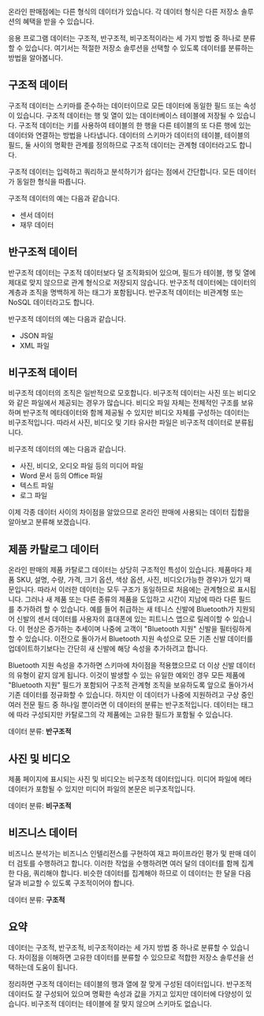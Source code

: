 온라인 판매점에는 다른 형식의 데이터가 있습니다. 각 데이터 형식은 다른 저장소 솔루션의 혜택을 받을 수 있습니다. 

응용 프로그램 데이터는 구조적, 반구조적, 비구조적이라는 세 가지 방법 중 하나로 분류할 수 있습니다. 여기서는 적절한 저장소 솔루션을 선택할 수 있도록 데이터를 분류하는 방법을 알아봅니다.

## <a name="structured-data"></a>구조적 데이터

구조적 데이터는 스키마를 준수하는 데이터이므로 모든 데이터에 동일한 필드 또는 속성이 있습니다. 구조적 데이터는 행 및 열이 있는 데이터베이스 테이블에 저장될 수 있습니다. 구조적 데이터는 키를 사용하여 테이블의 한 행을 다른 테이블의 또 다른 행에 있는 데이터와 연결하는 방법을 나타냅니다. 데이터의 스키마가 데이터의 테이블, 테이블의 필드, 둘 사이의 명확한 관계를 정의하므로 구조적 데이터는 관계형 데이터라고도 합니다.

구조적 데이터는 입력하고 쿼리하고 분석하기가 쉽다는 점에서 간단합니다. 모든 데이터가 동일한 형식을 따릅니다.

구조적 데이터의 예는 다음과 같습니다.

- 센서 데이터
- 재무 데이터

## <a name="semi-structured-data"></a>반구조적 데이터

반구조적 데이터는 구조적 데이터보다 덜 조직화되어 있으며, 필드가 테이블, 행 및 열에 제대로 맞지 않으므로 관계 형식으로 저장되지 않습니다. 반구조적 데이터에는 데이터의 계층과 조직을 명백하게 하는 태그가 포함됩니다. 반구조적 데이터는 비관계형 또는 NoSQL 데이터라고도 합니다.

반구조적 데이터의 예는 다음과 같습니다.

- JSON 파일
- XML 파일

## <a name="unstructured-data"></a>비구조적 데이터

비구조적 데이터의 조직은 일반적으로 모호합니다. 비구조적 데이터는 사진 또는 비디오와 같은 파일에서 제공되는 경우가 많습니다. 비디오 파일 자체는 전체적인 구조를 보유하며 반구조적 메타데이터와 함께 제공될 수 있지만 비디오 자체를 구성하는 데이터는 비구조적입니다. 따라서 사진, 비디오 및 기타 유사한 파일은 비구조적 데이터로 분류됩니다.

비구조적 데이터의 예는 다음과 같습니다.

- 사진, 비디오, 오디오 파일 등의 미디어 파일
- Word 문서 등의 Office 파일
- 텍스트 파일
- 로그 파일

이제 각종 데이터 사이의 차이점을 알았으므로 온라인 판매에 사용되는 데이터 집합을 알아보고 분류해 보겠습니다.

## <a name="product-catalog-data"></a>제품 카탈로그 데이터

온라인 판매의 제품 카탈로그 데이터는 상당히 구조적인 특성이 있습니다. 제품마다 제품 SKU, 설명, 수량, 가격, 크기 옵션, 색상 옵션, 사진, 비디오(가능한 경우)가 있기 때문입니다. 따라서 이러한 데이터는 모두 구조가 동일하므로 처음에는 관계형으로 표시됩니다. 그러나 새 제품 또는 다른 종류의 제품을 도입하고 시간이 지남에 따라 다른 필드를 추가하려 할 수 있습니다. 예를 들어 취급하는 새 테니스 신발에 Bluetooth가 지원되어 신발의 센서 데이터를 사용자의 휴대폰에 있는 피트니스 앱으로 릴레이할 수 있습니다. 이 현상은 증가하는 추세이며 나중에 고객이 "Bluetooth 지원" 신발을 필터링하게 할 수 있습니다. 이전으로 돌아가서 Bluetooth 지원 속성으로 모든 기존 신발 데이터를 업데이트하기보다는 간단히 새 신발에 해당 속성을 추가하려고 합니다.

Bluetooth 지원 속성을 추가하면 스키마에 차이점을 적용했으므로 더 이상 신발 데이터의 유형이 같지 않게 됩니다. 이것이 발생할 수 있는 유일한 예외인 경우 모든 제품에 "Bluetooth 지원" 필드가 포함되어 구조적 관계형 조직을 보유하도록 앞으로 돌아가서 기존 데이터를 정규화할 수 있습니다. 하지만 이 데이터가 나중에 지원하려고 구상 중인 여러 전문 필드 중 하나일 뿐이라면 이 데이터의 분류는 반구조적입니다. 데이터는 태그에 따라 구성되지만 카탈로그의 각 제품에는 고유한 필드가 포함될 수 있습니다.

데이터 분류: **반구조적**

## <a name="photos-and-videos"></a>사진 및 비디오

제품 페이지에 표시되는 사진 및 비디오는 비구조적 데이터입니다. 미디어 파일에 메타데이터가 포함될 수 있지만 미디어 파일의 본문은 비구조적입니다.

데이터 분류: **비구조적**

## <a name="business-data"></a>비즈니스 데이터

비즈니스 분석가는 비즈니스 인텔리전스를 구현하여 재고 파이프라인 평가 및 판매 데이터 검토를 수행하려고 합니다. 이러한 작업을 수행하려면 여러 달의 데이터를 함께 집계한 다음, 쿼리해야 합니다. 비슷한 데이터를 집계해야 하므로 이 데이터는 한 달을 다음 달과 비교할 수 있도록 구조적이어야 합니다.

데이터 분류: **구조적**

## <a name="summary"></a>요약

데이터는 구조적, 반구조적, 비구조적이라는 세 가지 방법 중 하나로 분류할 수 있습니다. 차이점을 이해하면 고유한 데이터를 분류할 수 있으므로 적합한 저장소 솔루션을 선택하는데 도움이 됩니다. 

정리하면 구조적 데이터는 테이블의 행과 열에 잘 맞게 구성된 데이터입니다. 반구조적 데이터도 잘 구성되어 있으며 명확한 속성과 값을 가지고 있지만 데이터에 다양성이 있습니다. 비구조적 데이터는 테이블에 잘 맞지 않으며 스키마도 없습니다.